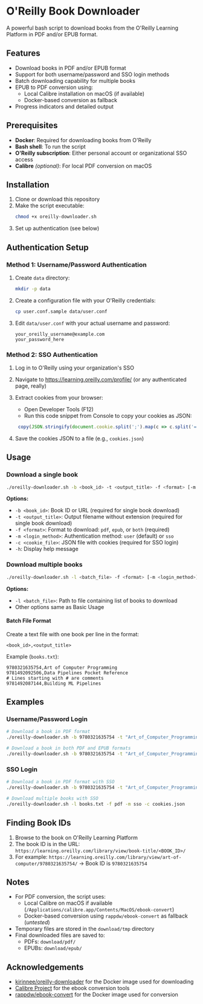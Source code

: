 # O'Reilly Book Downloader

A powerful bash script to download books from the O'Reilly Learning Platform in PDF and/or EPUB format.

## Features

- Download books in PDF and/or EPUB format
- Support for both username/password and SSO login methods
- Batch downloading capability for multiple books
- EPUB to PDF conversion using:
  - Local Calibre installation on macOS (if available)
  - Docker-based conversion as fallback
- Progress indicators and detailed output

## Prerequisites

- **Docker**: Required for downloading books from O'Reilly
- **Bash shell**: To run the script
- **O'Reilly subscription**: Either personal account or organizational SSO access
- **Calibre** *(optional)*: For local PDF conversion on macOS

## Installation

1. Clone or download this repository
2. Make the script executable:
   ```bash
   chmod +x oreilly-downloader.sh
   ```
3. Set up authentication (see below)

## Authentication Setup

### Method 1: Username/Password Authentication

1. Create `data` directory:
   ```bash
   mkdir -p data
   ```

2. Create a configuration file with your O'Reilly credentials:
   ```bash
   cp user.conf.sample data/user.conf
   ```

3. Edit `data/user.conf` with your actual username and password:
   ```
   your_oreilly_username@example.com
   your_password_here
   ```

### Method 2: SSO Authentication

1. Log in to O'Reilly using your organization's SSO
2. Navigate to https://learning.oreilly.com/profile/ (or any authenticated page, really)
3. Extract cookies from your browser:
   - Open Developer Tools (F12)
   - Run this code snippet from Console to copy your cookies as JSON:

   ```javascript
    copy(JSON.stringify(document.cookie.split(';').map(c => c.split('=')).map(i => [i[0].trim(), i[1].trim()]).reduce((r, i) => {r[i[0]] = i[1]; return r;}, {})))
    ```

4. Save the cookies JSON to a file (e.g., `cookies.json`)

## Usage

### Download a single book

```bash
./oreilly-downloader.sh -b <book_id> -t <output_title> -f <format> [-m <login_method>] [-c <cookie_file>]
```

**Options:**

- `-b <book_id>`: Book ID or URL (required for single book download)
- `-t <output_title>`: Output filename without extension (required for single book download)
- `-f <format>`: Format to download: `pdf`, `epub`, or `both` (required)
- `-m <login_method>`: Authentication method: `user` (default) or `sso`
- `-c <cookie_file>`: JSON file with cookies (required for SSO login)
- `-h`: Display help message

### Download multiple books

```bash
./oreilly-downloader.sh -l <batch_file> -f <format> [-m <login_method>] [-c <cookie_file>]
```

**Options:**

- `-l <batch_file>`: Path to file containing list of books to download
- Other options same as Basic Usage

#### Batch File Format

Create a text file with one book per line in the format:

```text
<book_id>,<output_title>
```

Example (`books.txt`):

```text
9780321635754,Art of Computer Programming
9781492092506,Data Pipelines Pocket Reference
# Lines starting with # are comments
9781492087144,Building ML Pipelines
```

## Examples

### Username/Password Login

```bash
# Download a book in PDF format
./oreilly-downloader.sh -b 9780321635754 -t "Art_of_Computer_Programming" -f pdf

# Download a book in both PDF and EPUB formats
./oreilly-downloader.sh -b 9780321635754 -t "Art_of_Computer_Programming" -f both
```


### SSO Login

```bash
# Download a book in PDF format with SSO
./oreilly-downloader.sh -b 9780321635754 -t "Art_of_Computer_Programming" -f pdf -m sso -c cookies.json

# Download multiple books with SSO
./oreilly-downloader.sh -l books.txt -f pdf -m sso -c cookies.json
```


## Finding Book IDs

1. Browse to the book on O'Reilly Learning Platform
2. The book ID is in the URL: `https://learning.oreilly.com/library/view/book-title/<BOOK_ID>/`
3. For example: `https://learning.oreilly.com/library/view/art-of-computer/9780321635754/` → Book ID is `9780321635754`

## Notes

- For PDF conversion, the script uses:
  - Local Calibre on macOS if available (`/Applications/calibre.app/Contents/MacOS/ebook-convert`)
  - Docker-based conversion using `rappdw/ebook-convert` as fallback (_untested_)
- Temporary files are stored in the `download/tmp` directory
- Final downloaded files are saved to:
  - PDFs: `download/pdf/`
  - EPUBs: `download/epub/`

## Acknowledgements

- [kirinnee/oreilly-downloader](https://github.com/kirinnee/oreilly-downloader) for the Docker image used for downloading
- [Calibre Project](https://calibre-ebook.com) for the ebook conversion tools
- [rappdw/ebook-convert](https://github.com/rappdw/ebook-convert) for the Docker image used for conversion


